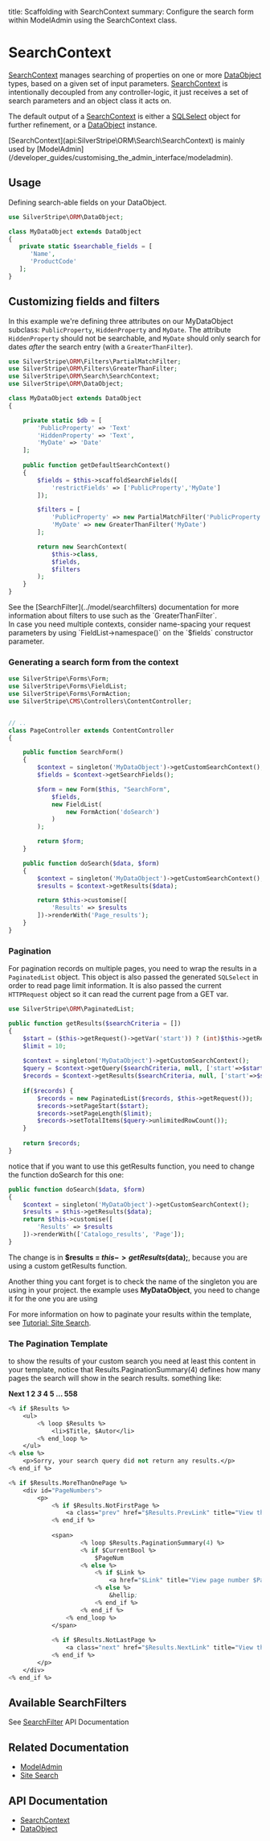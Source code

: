 title: Scaffolding with SearchContext
summary: Configure the search form within ModelAdmin using the SearchContext class.

# SearchContext

[SearchContext](api:SilverStripe\ORM\Search\SearchContext) manages searching of properties on one or more [DataObject](api:SilverStripe\ORM\DataObject) types, based on a given set of
input parameters. [SearchContext](api:SilverStripe\ORM\Search\SearchContext) is intentionally decoupled from any controller-logic, it just receives a set of
search parameters and an object class it acts on.

The default output of a [SearchContext](api:SilverStripe\ORM\Search\SearchContext) is either a [SQLSelect](api:SilverStripe\ORM\Queries\SQLSelect) object for further refinement, or a
[DataObject](api:SilverStripe\ORM\DataObject) instance.

<div class="notice" markdown="1">
[SearchContext](api:SilverStripe\ORM\Search\SearchContext) is mainly used by [ModelAdmin](/developer_guides/customising_the_admin_interface/modeladmin).
</div>

## Usage

Defining search-able fields on your DataObject.


```php
use SilverStripe\ORM\DataObject;

class MyDataObject extends DataObject 
{
   private static $searchable_fields = [
      'Name',
      'ProductCode'
   ];
}

```

## Customizing fields and filters

In this example we're defining three attributes on our MyDataObject subclass: `PublicProperty`, `HiddenProperty`
and `MyDate`. The attribute `HiddenProperty` should not be searchable, and `MyDate` should only search for dates
*after* the search entry (with a `GreaterThanFilter`).


```php
use SilverStripe\ORM\Filters\PartialMatchFilter;
use SilverStripe\ORM\Filters\GreaterThanFilter;
use SilverStripe\ORM\Search\SearchContext;
use SilverStripe\ORM\DataObject;

class MyDataObject extends DataObject 
{

    private static $db = [
        'PublicProperty' => 'Text'
        'HiddenProperty' => 'Text',
        'MyDate' => 'Date'
    ];
    
    public function getDefaultSearchContext() 
    {
        $fields = $this->scaffoldSearchFields([
            'restrictFields' => ['PublicProperty','MyDate']
        ]);

        $filters = [
            'PublicProperty' => new PartialMatchFilter('PublicProperty'),
            'MyDate' => new GreaterThanFilter('MyDate')
        ];

        return new SearchContext(
            $this->class, 
            $fields, 
            $filters
        );
    }
}
```

<div class="notice" markdown="1">
See the [SearchFilter](../model/searchfilters) documentation for more information about filters to use such as the
`GreaterThanFilter`.
</div>

<div class="notice" markdown="1">
In case you need multiple contexts, consider name-spacing your request parameters by using `FieldList->namespace()` on
the `$fields` constructor parameter.
</div>

### Generating a search form from the context


```php
use SilverStripe\Forms\Form;
use SilverStripe\Forms\FieldList;
use SilverStripe\Forms\FormAction;
use SilverStripe\CMS\Controllers\ContentController;


// ..
class PageController extends ContentController 
{

    public function SearchForm() 
    {
        $context = singleton('MyDataObject')->getCustomSearchContext();
        $fields = $context->getSearchFields();

        $form = new Form($this, "SearchForm",
            $fields,
            new FieldList(
                new FormAction('doSearch')
            )
        );

        return $form;
    }

    public function doSearch($data, $form) 
    {
        $context = singleton('MyDataObject')->getCustomSearchContext();
        $results = $context->getResults($data);

        return $this->customise([
            'Results' => $results
        ])->renderWith('Page_results');
    }
}
```

### Pagination

For pagination records on multiple pages, you need to wrap the results in a
`PaginatedList` object. This object is also passed the generated `SQLSelect`
in order to read page limit information. It is also passed the current
`HTTPRequest` object so it can read the current page from a GET var.


```php
use SilverStripe\ORM\PaginatedList;

public function getResults($searchCriteria = []) 
{
    $start = ($this->getRequest()->getVar('start')) ? (int)$this->getRequest()->getVar('start') : 0;
    $limit = 10;
        
    $context = singleton('MyDataObject')->getCustomSearchContext();
    $query = $context->getQuery($searchCriteria, null, ['start'=>$start,'limit'=>$limit]);
    $records = $context->getResults($searchCriteria, null, ['start'=>$start,'limit'=>$limit]);
    
    if($records) {
        $records = new PaginatedList($records, $this->getRequest());
        $records->setPageStart($start);
        $records->setPageLength($limit);
        $records->setTotalItems($query->unlimitedRowCount());
    }
    
    return $records;
}
```

notice that if you want to use this getResults function, you need to change the function doSearch for this one:


```php
public function doSearch($data, $form) 
{
    $context = singleton('MyDataObject')->getCustomSearchContext();
    $results = $this->getResults($data);
    return $this->customise([
        'Results' => $results
    ])->renderWith(['Catalogo_results', 'Page']);
}
```

The change is in **$results = $this->getResults($data);**, because you are using a custom getResults function.

Another thing you cant forget is to check the name of the singleton you are using in your project. the example uses
**MyDataObject**, you need to change it for the one you are using

For more information on how to paginate your results within the template, see [Tutorial: Site Search](/tutorials/4-site-search).


### The Pagination Template

to show the results of your custom search you need at least this content in your template, notice that
Results.PaginationSummary(4) defines how many pages the search will show in the search results. something like:

**Next   1 2  *3*  4  5 &hellip; 558**  

```ss
<% if $Results %>
    <ul>
        <% loop $Results %>
            <li>$Title, $Autor</li>
        <% end_loop %>
    </ul>
<% else %>
    <p>Sorry, your search query did not return any results.</p>
<% end_if %>

<% if $Results.MoreThanOnePage %>
    <div id="PageNumbers">
        <p>
            <% if $Results.NotFirstPage %>
                <a class="prev" href="$Results.PrevLink" title="View the previous page">Prev</a>
            <% end_if %>
        
            <span>
                    <% loop $Results.PaginationSummary(4) %>
                    <% if $CurrentBool %>
                        $PageNum
                    <% else %>
                        <% if $Link %>
                            <a href="$Link" title="View page number $PageNum">$PageNum</a>
                        <% else %>
                            &hellip;
                        <% end_if %>
                    <% end_if %>
                <% end_loop %>
            </span>
        
            <% if $Results.NotLastPage %>
                <a class="next" href="$Results.NextLink" title="View the next page">Next</a>
            <% end_if %>
        </p>
    </div>
<% end_if %>
```

## Available SearchFilters

See [SearchFilter](api:SilverStripe\ORM\Filters\SearchFilter) API Documentation


## Related Documentation

* [ModelAdmin](/developer_guides/customising_the_admin_interface/modeladmin)
* [Site Search](/tutorials/site_search)

## API Documentation

* [SearchContext](api:SilverStripe\ORM\Search\SearchContext)
* [DataObject](api:SilverStripe\ORM\DataObject)

